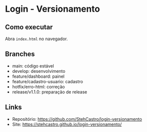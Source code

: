 # Login - Versionamento

## Como executar
Abra `index.html` no navegador.

## Branches
- main: código estável
- develop: desenvolvimento
- feature/dashboard: painel
- feature/cadastro-usuario: cadastro
- hotfix/erro-html: correção
- release/v1.1.0: preparação de release

## Links
- Repositório: https://github.com/StehCastro/login-versionamento
- Site: https://stehcastro.github.io/login-versionamento/
